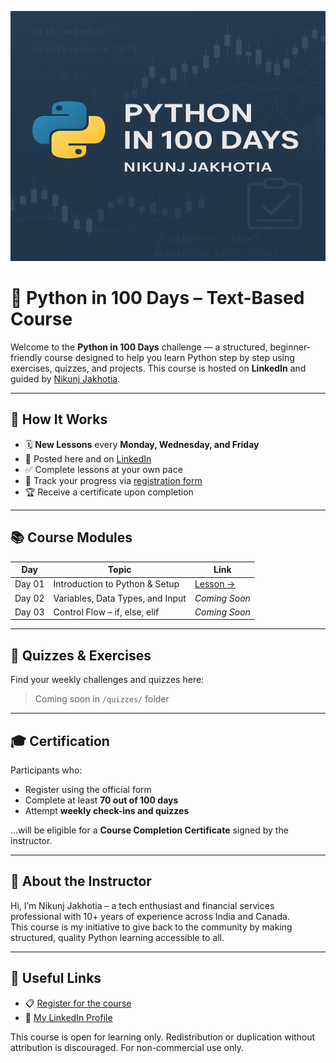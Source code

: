 <p align="center">
  <img src="https://github.com/nikunjjakhotia/Python-in-100-Days-course-hub/blob/main/assets/Python in 100 Days Banner.png" alt="Python in 100 Days Banner" width="1200" height="400"/>
</p>

# 🐍 Python in 100 Days – Text-Based Course

Welcome to the **Python in 100 Days** challenge — a structured, beginner-friendly course designed to help you learn Python step by step using exercises, quizzes, and projects. This course is hosted on **LinkedIn** and guided by [Nikunj Jakhotia](https://www.linkedin.com/in/nikunjjakhotia/).

---

## 📌 How It Works

- 🗓 **New Lessons** every **Monday, Wednesday, and Friday**
- 📄 Posted here and on [LinkedIn](https://www.linkedin.com/in/nikunjjakhotia/)
- ✅ Complete lessons at your own pace
- 🧠 Track your progress via [registration form](https://forms.gle/7WsiAnV7CX6vTk1KA)
- 🏆 Receive a certificate upon completion

---

## 📚 Course Modules

| Day | Topic | Link |
|-----|-------|------|
| Day 01 | Introduction to Python & Setup | [Lesson →](Day01/lesson.md) |
| Day 02 | Variables, Data Types, and Input | _Coming Soon_ |
| Day 03 | Control Flow – if, else, elif | _Coming Soon_ |

---

## 📝 Quizzes & Exercises
Find your weekly challenges and quizzes here:
> Coming soon in `/quizzes/` folder

---

## 🎓 Certification

Participants who:
- Register using the official form
- Complete at least **70 out of 100 days**
- Attempt **weekly check-ins and quizzes**

...will be eligible for a **Course Completion Certificate** signed by the instructor.

---

## 🙌 About the Instructor

Hi, I’m Nikunj Jakhotia – a tech enthusiast and financial services professional with 10+ years of experience across India and Canada.  
This course is my initiative to give back to the community by making structured, quality Python learning accessible to all.

---

## 🔗 Useful Links

- 📋 [Register for the course](https://forms.gle/7WsiAnV7CX6vTk1KA)
- 💼 [My LinkedIn Profile](https://www.linkedin.com/in/nikunjjakhotia/)

This course is open for learning only. Redistribution or duplication without attribution is discouraged. For non-commercial use only.
